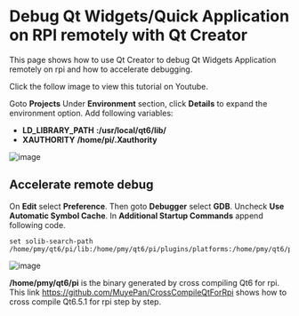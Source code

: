 # Debug Qt Widgets/Quick Application on RPI remotely with Qt Creator
This page shows how to use Qt Creator to debug Qt Widgets Application remotely on rpi and how to accelerate debugging. 

Click the follow image to view this tutorial on Youtube.

Goto **Projects**
Under **Environment** section, click **Details** to expand the environment option. Add following variables:
- **LD_LIBRARY_PATH** **:/usr/local/qt6/lib/**
- **XAUTHORITY** **/home/pi/.Xauthority**

![image](https://github.com/MuyePan/QtCreatorRemoteDebugOnRpi/assets/136073506/b4934a58-6db7-421e-a96e-36f7fe23aa85)

## Accelerate remote debug
On **Edit** select **Preference**. Then goto **Debugger** select **GDB**. Uncheck **Use Automatic Symbol Cache**. In **Additional Startup Commands** append following code.
```
set solib-search-path /home/pmy/qt6/pi/lib:/home/pmy/qt6/pi/plugins/platforms:/home/pmy/qt6/pi/plugins/platforminputcontexts/:/home/pmy/qt6/pi/plugins/imageformats/
```
![image](https://github.com/MuyePan/QtCreatorRemoteDebugOnRpi/assets/136073506/32f48fbc-d0ca-4865-b8ef-5fb28ede8474)

**/home/pmy/qt6/pi** is the binary generated by cross compiling Qt6 for rpi. This link https://github.com/MuyePan/CrossCompileQtForRpi shows how to cross compile Qt6.5.1 
for rpi step by step.

